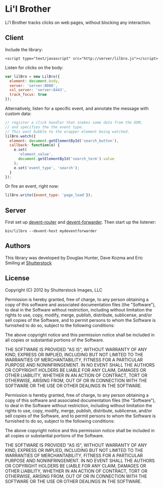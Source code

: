 # Li'l Brother

Li'l Brother tracks clicks on web pages, without blocking any interaction.

## Client

Include the library:
```
<script type="text/javascript" src="http://server/lilbro.js"></script>
```

Listen for clicks on the body:
```javascript
var lilBro = new LilBro({
  element: document.body,
  server: 'server:8080',
  ssl_server: 'server:8443',
  track_focus: true
});
```

Alternatively, listen for a specific event, and annotate the message with custom data:

```javascript
// register a click handler that snakes some data from the DOM,
// and specifies the the event type.
// This wont bubble to the wrapper element being watched.
lilBro.watch({
  element: document.getElementById('search_button'),
  callback: function(e) {
    e.set(
      'element_value',
      document.getElementById('search_term').value
    );
   	e.set('event_type', 'search');
  }
});
```

Or fire an event, right now:

```javascript
lilBro.write({event_type: 'page_load'});
```

## Server

First set up [devent-router](https://github.com/shutterstock/devent-router) and [devent-forwarder](https://github.com/shutterstock/devent-forwarder).  Then start up the listener:

```
bin/lilbro --devent-host mydeventforwarder
```

## Authors

This library was developed by Douglas Hunter, Dave Kozma and Eric Smiling at [Shutterstock](http://www.shutterstock.com)

## License

Copyright (C) 2012 by Shutterstock Images, LLC

Permission is hereby granted, free of charge, to any person obtaining a copy of this software and associated documentation files (the "Software"), to deal in the Software without restriction, including without limitation the rights to use, copy, modify, merge, publish, distribute, sublicense, and/or sell copies of the Software, and to permit persons to whom the Software is furnished to do so, subject to the following conditions:

The above copyright notice and this permission notice shall be included in all copies or substantial portions of the Software.

THE SOFTWARE IS PROVIDED "AS IS", WITHOUT WARRANTY OF ANY KIND, EXPRESS OR IMPLIED, INCLUDING BUT NOT LIMITED TO THE WARRANTIES OF MERCHANTABILITY, FITNESS FOR A PARTICULAR PURPOSE AND NONINFRINGEMENT. IN NO EVENT SHALL THE AUTHORS OR COPYRIGHT HOLDERS BE LIABLE FOR ANY CLAIM, DAMAGES OR OTHER LIABILITY, WHETHER IN AN ACTION OF CONTRACT, TORT OR OTHERWISE, ARISING FROM, OUT OF OR IN CONNECTION WITH THE SOFTWARE OR THE USE OR OTHER DEALINGS IN THE SOFTWARE.

Permission is hereby granted, free of charge, to any person obtaining a copy of this software and associated documentation files (the "Software"), to deal in the Software without restriction, including without limitation the rights to use, copy, modify, merge, publish, distribute, sublicense, and/or sell copies of the Software, and to permit persons to whom the Software is furnished to do so, subject to the following conditions:

The above copyright notice and this permission notice shall be included in all copies or substantial portions of the Software.

THE SOFTWARE IS PROVIDED "AS IS", WITHOUT WARRANTY OF ANY KIND, EXPRESS OR IMPLIED, INCLUDING BUT NOT LIMITED TO THE WARRANTIES OF MERCHANTABILITY, FITNESS FOR A PARTICULAR PURPOSE AND NONINFRINGEMENT. IN NO EVENT SHALL THE AUTHORS OR COPYRIGHT HOLDERS BE LIABLE FOR ANY CLAIM, DAMAGES OR OTHER LIABILITY, WHETHER IN AN ACTION OF CONTRACT, TORT OR OTHERWISE, ARISING FROM, OUT OF OR IN CONNECTION WITH THE SOFTWARE OR THE USE OR OTHER DEALINGS IN THE SOFTWARE.

